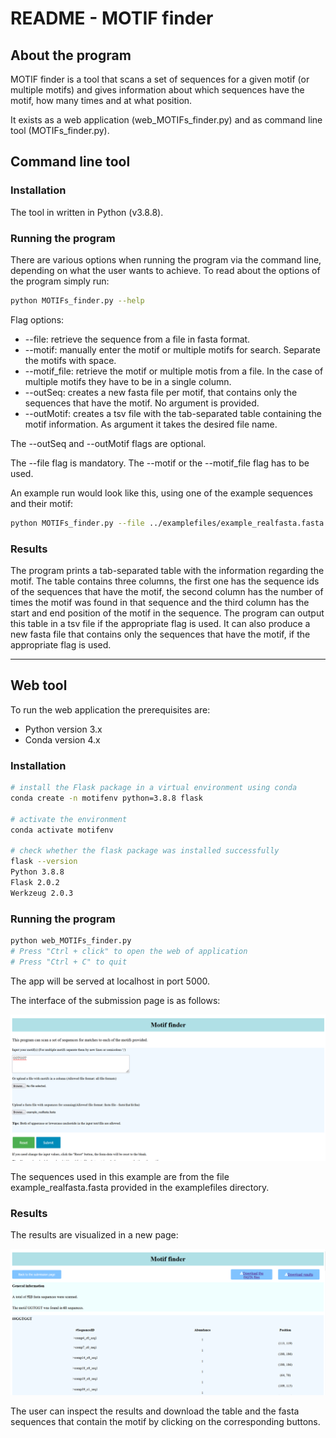 # README - MOTIF finder

## About the program

MOTIF finder is a tool that scans a set of sequences for a given motif (or multiple motifs) and gives information about which sequences have the motif, how many times and at what position.

It exists as a web application (web_MOTIFs_finder.py) and as command line tool (MOTIFs_finder.py).



## Command line tool

### Installation

The tool in written in Python (v3.8.8).

### Running the program

There are various options when running the program via the command line, depending on what the user wants to achieve. To read about the options of the program simply run:

```bash
python MOTIFs_finder.py --help
```


 Flag options:
 - --file: retrieve the sequence from a file in fasta format.
 - --motif: manually enter the motif or multiple motifs for search. Separate the motifs with space.
 - --motif_file: retrieve the motif or multiple motis from a file. In the case of multiple motifs they have to be in a single column.
 - --outSeq: creates a new fasta file per motif, that contains only the sequences that have the motif. No argument is provided.
 - --outMotif: creates a tsv file with the tab-separated table containing the motif information. As argument it takes the desired file name.


 The --outSeq and --outMotif flags are optional.

 The --file flag is mandatory. The --motif or the --motif_file flag has to be used.

 An example run would look like this, using one of the example sequences and their motif:

  ```bash
  python MOTIFs_finder.py --file ../examplefiles/example_realfasta.fasta --motif GGTGGT --outSeq --outMotif motif_table.tsv
  ```

 ### Results

The program prints a tab-separated table with the information regarding the motif. The table contains three columns, the first one has the sequence ids of the sequences that have the motif, the second column has the number of times the motif was found in that sequence and the third column has the start and end position of the motif in the sequence. The program can output this table in a tsv file if the appropriate flag is used. It can also produce a new fasta file that contains only the sequences that have the motif, if the appropriate flag is used.


-------------------------------------------------------------------


## Web tool

To run the web application the prerequisites are:
- Python version 3.x
- Conda version 4.x



### Installation


```bash
# install the Flask package in a virtual environment using conda
conda create -n motifenv python=3.8.8 flask

# activate the environment
conda activate motifenv

# check whether the flask package was installed successfully
flask --version
Python 3.8.8
Flask 2.0.2
Werkzeug 2.0.3
```


### Running the program

```bash
python web_MOTIFs_finder.py
# Press "Ctrl + click" to open the web of application
# Press "Ctrl + C" to quit
```

The app will be served at localhost in port 5000.

The interface of the submission page is as follows:

![](static/web_input_realdata.png)


The sequences used in this example are from the file example_realfasta.fasta provided in the examplefiles directory.



### Results

The results are visualized in a new page:

![](static/web_output_realdata.png)


The user can inspect the results and download the table and the fasta sequences that contain the motif by clicking on the corresponding buttons.
